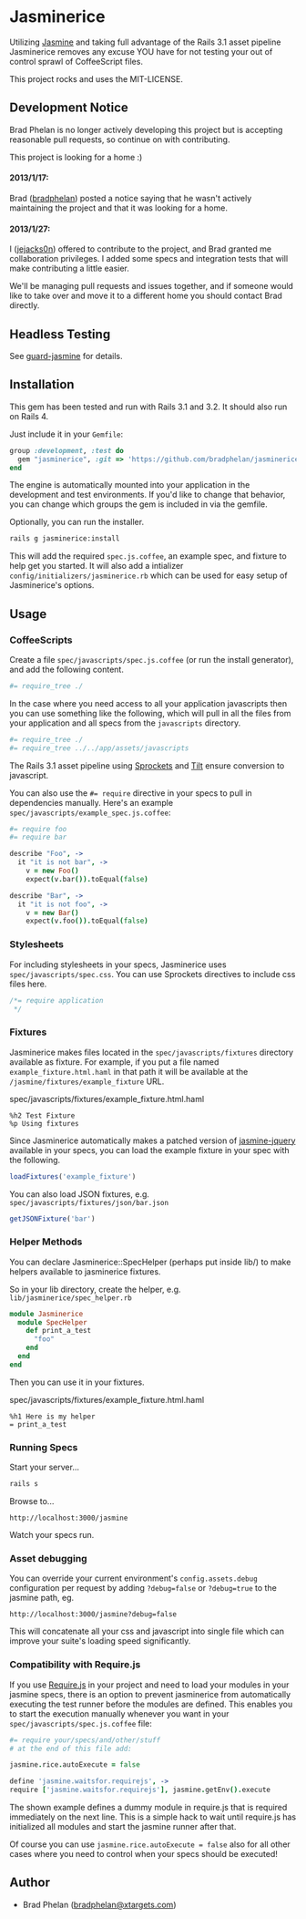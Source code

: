 Jasminerice
===========

Utilizing [Jasmine](https://jasmine.github.io/) and taking full advantage of the Rails 3.1 asset pipeline Jasminerice removes any excuse YOU have for not testing your out of control sprawl of CoffeeScript files.

This project rocks and uses the MIT-LICENSE.


## Development Notice

Brad Phelan is no longer actively developing this project but is accepting reasonable pull requests, so continue on with contributing.

This project is looking for a home :)

#### 2013/1/17:
Brad ([bradphelan](https://github.com/bradphelan)) posted a notice saying that he wasn't actively maintaining the project and that it was looking for a home.

#### 2013/1/27:
I ([jejacks0n](https://github.com/jejacks0n)) offered to contribute to the project, and Brad granted me collaboration privileges. I added some specs and integration tests that will make contributing a little easier.

We'll be managing pull requests and issues together, and if someone would like to take over and move it to a different home you should contact Brad directly.


## Headless Testing

See [guard-jasmine](https://github.com/netzpirat/guard-jasmine) for details.


## Installation

This gem has been tested and run with Rails 3.1 and 3.2. It should also run on Rails 4.

Just include it in your `Gemfile`:

```ruby
group :development, :test do
  gem "jasminerice", :git => 'https://github.com/bradphelan/jasminerice.git'
end
```

The engine is automatically mounted into your application in the development and test environments. If you'd like to change that behavior, you can change which groups the gem is included in via the gemfile.

Optionally, you can run the installer.

```bash
rails g jasminerice:install
```

This will add the required `spec.js.coffee`, an example spec, and fixture to help get you started. It will also add a intializer `config/initializers/jasminerice.rb` which can be used for easy setup of Jasminerice's options.


## Usage

### CoffeeScripts

Create a file `spec/javascripts/spec.js.coffee` (or run the install generator), and add the following content.

```coffeescript
#= require_tree ./
```

In the case where you need access to all your application javascripts then you can use something like the following, which will pull in all the files from your application and all specs from the `javascripts` directory.

```coffeescript
#= require_tree ./
#= require_tree ../../app/assets/javascripts
```

The Rails 3.1 asset pipeline using [Sprockets](https://github.com/sstephenson/sprockets) and [Tilt](https://github.com/rtomayko/tilt) ensure conversion to javascript.

You can also use the `#= require` directive in your specs to pull in dependencies manually. Here's an example `spec/javascripts/example_spec.js.coffee`:

```coffeescript
#= require foo
#= require bar

describe "Foo", ->
  it "it is not bar", ->
    v = new Foo()
    expect(v.bar()).toEqual(false)

describe "Bar", ->
  it "it is not foo", ->
    v = new Bar()
    expect(v.foo()).toEqual(false)
```

### Stylesheets

For including stylesheets in your specs, Jasminerice uses `spec/javascripts/spec.css`. You can use Sprockets directives to include css files here.

```css
/*= require application
 */
```

### Fixtures

Jasminerice makes files located in the `spec/javascripts/fixtures` directory available as fixture. For example, if you put a file named `example_fixture.html.haml` in that path it will be available at the `/jasmine/fixtures/example_fixture` URL.

spec/javascripts/fixtures/example_fixture.html.haml
```haml
%h2 Test Fixture
%p Using fixtures
```

Since Jasminerice automatically makes a patched version of [jasmine-jquery](https://github.com/velesin/jasmine-jquery) available in your specs, you can load the example fixture in your spec with the following.

```javascript
loadFixtures('example_fixture')
```

You can also load JSON fixtures, e.g. `spec/javascripts/fixtures/json/bar.json`

```javascript
getJSONFixture('bar')
```

### Helper Methods

You can declare Jasminerice::SpecHelper (perhaps put inside lib/) to make helpers available to jasminerice fixtures.

So in your lib directory, create the helper, e.g. `lib/jasminerice/spec_helper.rb`

```ruby
module Jasminerice
  module SpecHelper
    def print_a_test
      "foo"
    end
  end
end
```

Then you can use it in your fixtures.

spec/javascripts/fixtures/example_fixture.html.haml
```haml
%h1 Here is my helper
= print_a_test
```

### Running Specs

Start your server...

```bash
rails s
```

Browse to...

```
http://localhost:3000/jasmine
```

Watch your specs run.

### Asset debugging

You can override your current environment's `config.assets.debug` configuration per request by adding `?debug=false` or `?debug=true` to the jasmine path, eg.

```
http://localhost:3000/jasmine?debug=false
```

This will concatenate all your css and javascript into single file which can improve your suite's loading speed significantly.

### Compatibility with Require.js

If you use [Require.js](http://requirejs.org/) in your project and need to load your modules in your jasmine specs, there is an option to prevent jasminerice from automatically executing the test runner before the modules are defined. This enables you to start the execution manually whenever you want in your `spec/javascripts/spec.js.coffee` file:

```coffeescript
#= require your/specs/and/other/stuff
# at the end of this file add:

jasmine.rice.autoExecute = false

define 'jasmine.waitsfor.requirejs', ->
require ['jasmine.waitsfor.requirejs'], jasmine.getEnv().execute
```

The shown example defines a dummy module in require.js that is required immediately on the next line. This is a simple hack to wait until require.js has initialized all modules and start the jasmine runner after that.

Of course you can use `jasmine.rice.autoExecute = false` also for all other cases where you need to control when your specs should be executed!


## Author

* Brad Phelan (bradphelan@xtargets.com)
